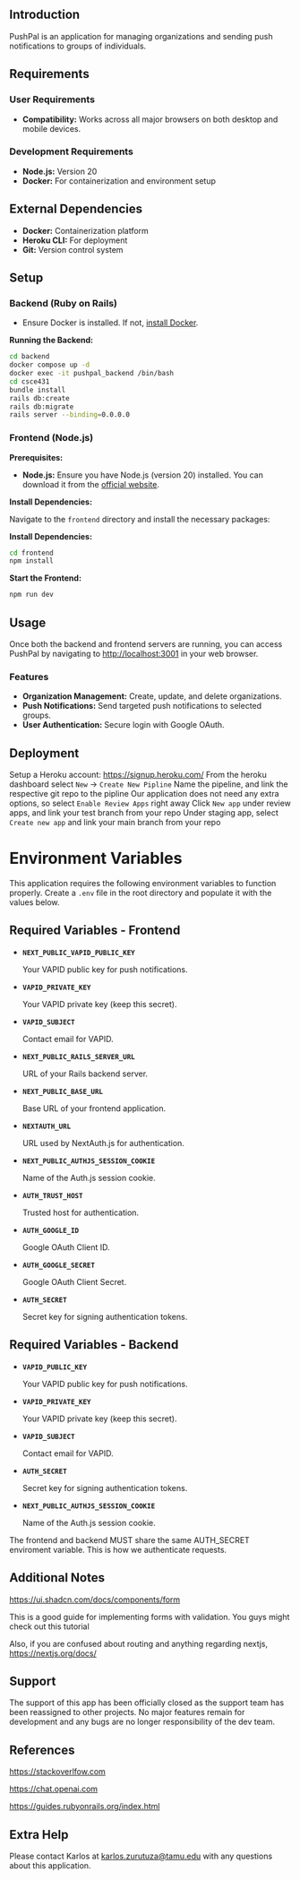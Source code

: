 ## Introduction
PushPal is an application for managing organizations and sending push notifications to groups of individuals. 

## Requirements

### User Requirements

- **Compatibility:** Works across all major browsers on both desktop and mobile devices.

### Development Requirements

- **Node.js:** Version 20
- **Docker:** For containerization and environment setup

## External Dependencies

- **Docker:** Containerization platform
- **Heroku CLI:** For deployment
- **Git:** Version control system


## Setup
### Backend (Ruby on Rails)
- Ensure Docker is installed. If not, [install Docker](https://docs.docker.com/get-docker/).


**Running the Backend:**
```sh
cd backend
docker compose up -d
docker exec -it pushpal_backend /bin/bash
cd csce431
bundle install
rails db:create
rails db:migrate
rails server --binding=0.0.0.0
```

### Frontend (Node.js)

**Prerequisites:**

- **Node.js:** Ensure you have Node.js (version 20) installed. You can download it from the [official website](https://nodejs.org/).

**Install Dependencies:**

Navigate to the `frontend` directory and install the necessary packages:

**Install Dependencies:**
```sh
cd frontend
npm install
```

**Start the Frontend:**
```sh
npm run dev
```

## Usage

Once both the backend and frontend servers are running, you can access PushPal by navigating to [http://localhost:3001](http://localhost:3001/) in your web browser.

### Features

- **Organization Management:** Create, update, and delete organizations.
- **Push Notifications:** Send targeted push notifications to selected groups.
- **User Authentication:** Secure login with Google OAuth.


## Deployment
Setup a Heroku account: https://signup.heroku.com/
From the heroku dashboard select `New` -> `Create New Pipline`
Name the pipeline, and link the respective git repo to the pipline
Our application does not need any extra options, so select `Enable Review Apps`
right away
Click `New app` under review apps, and link your test branch from your repo
Under staging app, select `Create new app` and link your main branch from your repo


# Environment Variables

This application requires the following environment variables to function properly. Create a `.env` file in the root directory and populate it with the values below.

## Required Variables - Frontend

- **`NEXT_PUBLIC_VAPID_PUBLIC_KEY`**

  Your VAPID public key for push notifications.

- **`VAPID_PRIVATE_KEY`**

  Your VAPID private key (keep this secret).

- **`VAPID_SUBJECT`**

  Contact email for VAPID.

- **`NEXT_PUBLIC_RAILS_SERVER_URL`**

  URL of your Rails backend server.

- **`NEXT_PUBLIC_BASE_URL`**

  Base URL of your frontend application.

- **`NEXTAUTH_URL`**

  URL used by NextAuth.js for authentication.

- **`NEXT_PUBLIC_AUTHJS_SESSION_COOKIE`**

  Name of the Auth.js session cookie.

- **`AUTH_TRUST_HOST`**

  Trusted host for authentication.

- **`AUTH_GOOGLE_ID`**

  Google OAuth Client ID.

- **`AUTH_GOOGLE_SECRET`**

  Google OAuth Client Secret.

- **`AUTH_SECRET`**

  Secret key for signing authentication tokens.

## Required Variables - Backend

- **`VAPID_PUBLIC_KEY`**

  Your VAPID public key for push notifications.

- **`VAPID_PRIVATE_KEY`**

  Your VAPID private key (keep this secret).

- **`VAPID_SUBJECT`**

  Contact email for VAPID.

- **`AUTH_SECRET`**

  Secret key for signing authentication tokens.

- **`NEXT_PUBLIC_AUTHJS_SESSION_COOKIE`**

  Name of the Auth.js session cookie.

The frontend and backend MUST share the same AUTH_SECRET enviroment variable. This is how we authenticate requests.


## Additional Notes

https://ui.shadcn.com/docs/components/form

This is a good guide for implementing forms with validation. You guys might check out this tutorial

Also, if you are confused about routing and anything regarding nextjs,
https://nextjs.org/docs/


## Support
The support of this app has been officially closed as the support team has been
reassigned to other projects. No major features remain for development and any bugs
are no longer responsibility of the dev team.
## References
https://stackoverlfow.com

https://chat.openai.com

https://guides.rubyonrails.org/index.html

## Extra Help
Please contact Karlos at karlos.zurutuza@tamu.edu with any questions about this
application.
